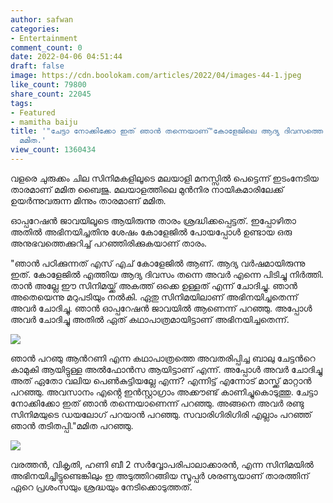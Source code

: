 ```yaml
---
author: safwan
categories:
- Entertainment
comment_count: 0
date: 2022-04-06 04:51:44
draft: false
image: https://cdn.boolokam.com/articles/2022/04/images-44-1.jpeg
like_count: 79800
share_count: 22045
tags:
- Featured
- mamitha baiju
title: '"ചേട്ടാ നോക്കിക്കോ ഇത് ഞാൻ തന്നെയാണ്"കോളേജിലെ ആദ്യ ദിവസത്തെ അനുഭവം പങ്കുവെച്ച്
  മമിത.'
view_count: 1360434
---
```


വളരെ ചുരുക്കം ചില സിനിമകളിലൂടെ മലയാളി മനസ്സിൽ പെട്ടെന്ന് ഇടംനേടിയ താരമാണ് മമിത ബൈജു. മലയാളത്തിലെ മുൻനിര നായികമാരിലേക്ക് ഉയർന്നുവരുന്ന മിന്നും താരമാണ് മമിത. 

ഓപ്പറേഷൻ ജാവയിലൂടെ ആയിരുന്നു താരം ശ്രദ്ധിക്കപ്പെട്ടത്. ഇപ്പോഴിതാ അതിൽ അഭിനയിച്ചതിനു ശേഷം കോളേജിൽ പോയപ്പോൾ ഉണ്ടായ ഒരു അനുഭവത്തെക്കുറിച്ച് പറഞ്ഞിരിക്കുകയാണ് താരം.

  
"ഞാൻ പഠിക്കുന്നത് എസ് എച് കോളേജിൽ ആണ്. ആദ്യ വർഷമായിരുന്നു ഇത്. കോളേജിൽ എത്തിയ ആദ്യ ദിവസം തന്നെ അവർ എന്നെ പിടിച്ചു നിർത്തി. താൻ അല്ലേ ഈ സിനിമയ്ക്ക് അകത്ത് ഒക്കെ ഉള്ളത് എന്ന് ചോദിച്ചു. ഞാൻ അതെയെന്നു മറുപടിയും നൽകി. ഏതു സിനിമയിലാണ് അഭിനയിച്ചതെന്ന് അവർ ചോദിച്ചു. ഞാൻ ഓപ്പറേഷൻ ജാവയിൽ ആണെന്ന് പറഞ്ഞു. അപ്പോൾ അവർ ചോദിച്ചു അതിൽ ഏത് കഥാപാത്രമായിട്ടാണ് അഭിനയിച്ചതെന്ന്.

![](https://cdn.boolokam.com/articles/2022/04/images-44-1.jpeg)

ഞാൻ പറഞു ആൻറണി എന്ന കഥാപാത്രത്തെ അവതരിപ്പിച്ച ബാലു ചേട്ടൻറെ കാമുകി ആയിട്ടുള്ള അൽഫോൻസ ആയിട്ടാണ് എന്ന്. അപ്പോൾ അവർ ചോദിച്ചു അത് ഏതോ വലിയ പെൺകുട്ടിയല്ലേ എന്ന്? എന്നിട്ട് എന്നോട് മാസ്ക്ക് മാറ്റാൻ പറഞ്ഞു. അവസാനം എൻ്റെ ഇൻസ്റ്റാഗ്രാം അക്കൗണ്ട് കാണിച്ചുകൊടുത്തു. ചേട്ടാ നോക്കിക്കോ ഇത് ഞാൻ തന്നെയാണെന്ന് പറഞ്ഞു. അങ്ങനെ അവർ രണ്ടു സിനിമയുടെ ഡയലോഗ് പറയാൻ പറഞ്ഞു. സവാരിഗിരിഗിരി എല്ലാം പറഞ്ഞ് ഞാൻ തടിതപ്പി."മമിത പറഞ്ഞു.

![](https://cdn.boolokam.com/articles/2022/04/images-47-1.jpeg)

  
വരത്തൻ, വികൃതി, ഹണി ബീ 2 സർവ്വോപരിപാലാക്കാരൻ, എന്ന സിനിമയിൽ അഭിനയിച്ചിട്ടുണ്ടെങ്കിലും ഇ അടുത്തിറങ്ങിയ സൂപ്പർ ശരണ്യയാണ് താരത്തിന് ഏറെ പ്രശംസയും ശ്രദ്ധയും നേടിക്കൊടുത്തത്.